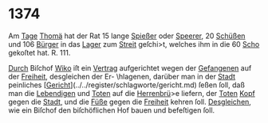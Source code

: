 # 1374

Am [Tage](../../register/worte/tage.md) [Thomä](../../register/worte/thomä.md) hat der Rat 15 lange [Spießer](../../register/worte/spießer.md) oder
[Speerer](../../register/worte/speerer.md), 20 [Schüßen](../../register/worte/schüßen.md) und 106 [Bürger](../../register/worte/bürger.md) in das [Lager](../../register/worte/lager.md) zum
[Streit](../../register/worte/streit.md) geſchi>t, welches ihm in die 60 [Scho](../../register/worte/scho.md) gekoſtet hat.
R. 111.

[Durch](../../register/worte/durch.md) Biſchof [Wiko](../../register/worte/wiko.md) iſt ein [Vertrag](../../register/worte/vertrag.md) aufgerichtet wegen
der [Gefangenen](../../register/worte/gefangenen.md) auf der [Freiheit](../../register/worte/freiheit.md), desgleichen der Er-
\hlagenen, darüber man in der [Stadt](../../register/worte/stadt.md) peinliches [[Gericht](../../register/worte/gericht.md)](../../register/schlagworte/gericht.md)
ſeßen ſoll, daß man die [Lebendigen](../../register/worte/lebendigen.md) und [Toten](../../register/worte/toten.md) auf die
[Herrenbrü](../../register/worte/herrenbrü.md)>e liefern, der [Toten](../../register/worte/toten.md) [Kopf](../../register/worte/kopf.md) gegen die [Stadt](../../register/worte/stadt.md), und
die [Füße](../../register/worte/füße.md) gegen die [Freiheit](../../register/worte/freiheit.md) kehren ſoll. [Desgleichen](../../register/worte/desgleichen.md), wie
ein Biſchof den biſchöflichen Hof bauen und befeſtigen ſoll.
